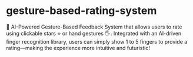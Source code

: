 # gesture-based-rating-system
🚀 AI-Powered Gesture-Based Feedback System that allows users to rate using clickable stars ⭐ or hand gestures 🖐️. Integrated with an AI-driven finger recognition library, users can simply show 1 to 5 fingers to provide a rating—making the experience more intuitive and futuristic!
